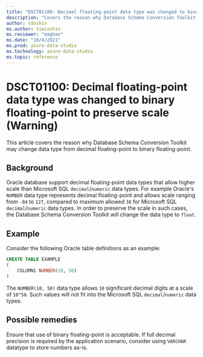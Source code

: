 ```yaml
---
title: "DSCT01100: Decimal floating-point data type was changed to binary floating-point to preserve scale (Warning)"
description: "Covers the reason why Database Schema Conversion Toolkit may change data type from decimal floating-point to binary floating-point."
author: tdoshin
ms.author: timioshin
ms.reviewer: "maghan"
ms.date: "10/4/2021"
ms.prod: azure-data-studio
ms.technology: azure-data-studio
ms.topic: reference
---
```


# DSCT01100: Decimal floating-point data type was changed to binary floating-point to preserve scale (Warning)

This article covers the reason why Database Schema Conversion Toolkit may change data type from decimal floating-point to binary floating-point.

## Background

Oracle database support decimal floating-point data types that allow higher scale than Microsoft SQL `decimal`/`numeric` data types. For example Oracle's `NUMBER` data type represents decimal floating-point and allows scale ranging from `-84` to `127`, compared to maximum allowed `38` for Microsoft SQL `decimal`/`numeric` data types. In order to preserve the scale in such cases, the Database Schema Conversion Toolkit will change the data type to `float`.

## Example

Consider the following Oracle table definitions as an example:

```sql
CREATE TABLE EXAMPLE
(
    COLUMN1 NUMBER(10, 50)
)
```

The `NUMBER(10, 50)` data type allows `10` significant decimal digits at a scale of `10^50`. Such values will not fit into the Microsoft SQL `decimal`/`numeric` data types.

## Possible remedies

Ensure that use of binary floating-point is acceptable. If full decimal precision is required by the application scenario, consider using `VARCHAR` datatype to store numbers as-is.